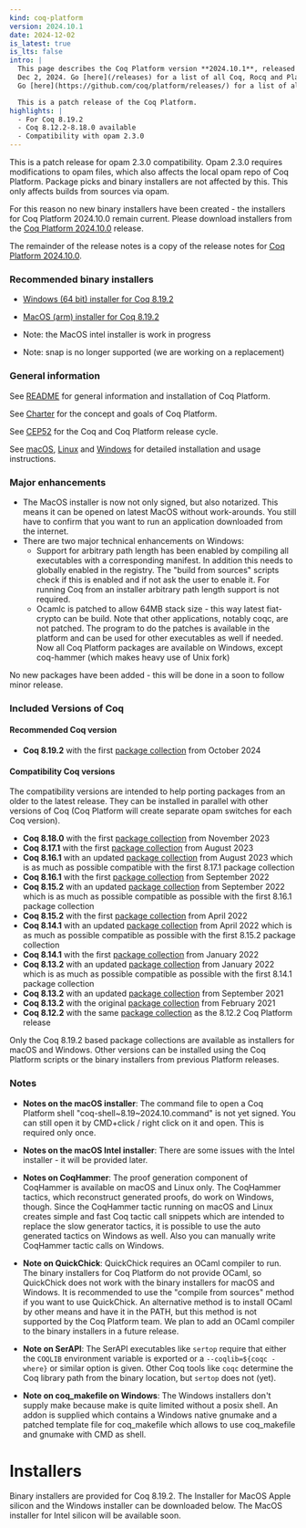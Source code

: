 ```yaml
---
kind: coq-platform
version: 2024.10.1
date: 2024-12-02
is_latest: true
is_lts: false
intro: |
  This page describes the Coq Platform version **2024.10.1**, released on
  Dec 2, 2024. Go [here](/releases) for a list of all Coq, Rocq and Platform releases.
  Go [here](https://github.com/coq/platform/releases/) for a list of all Coq Platform releases.

  This is a patch release of the Coq Platform.
highlights: |
  - For Coq 8.19.2
  - Coq 8.12.2-8.18.0 available
  - Compatibility with opam 2.3.0
---
```


This is a patch release for opam 2.3.0 compatibility. Opam 2.3.0 requires modifications to opam files, which also affects the local opam repo of Coq Platform. Package picks and binary installers are not affected by this. This only affects builds from sources via opam.

For this reason no new binary installers have been created - the installers for Coq Platform 2024.10.0 remain current.
Please download installers from the [Coq Platform 2024.10.0](https://github.com/coq/platform/releases/tag/2024.10.0) release.

The remainder of the release notes is a copy of the release notes for [Coq Platform 2024.10.0](https://github.com/coq/platform/releases/tag/2024.10.0).

### Recommended binary installers

- [Windows (64 bit) installer for Coq 8.19.2](https://github.com/coq/platform/releases/download/2024.10.0/Coq-Platform-release-2024.10.0-version.8.19.2024.10-Windows-x86_64.exe)
- [MacOS (arm) installer for Coq 8.19.2](https://github.com/coq/platform/releases/download/2024.10.0/Coq-Platform-release-2024.10.0-version.8.19.2024.10-MacOS-arm64.dmg)

- Note: the MacOS intel installer is work in progress
- Note: snap is no longer supported (we are working on a replacement)

### General information

See [README](https://github.com/coq/platform/blob/2024.10.1/README.md) for general information and installation of Coq Platform.

See [Charter](https://github.com/coq/platform/blob/2024.10.1/charter.md) for the concept and goals of Coq Platform.

See [CEP52](https://github.com/coq/ceps/blob/master/text/052-platform-release-cycle.md) for the Coq and Coq Platform release cycle.

See [macOS](https://github.com/coq/platform/blob/2024.10.1/doc/README_macOS.md), [Linux](https://github.com/coq/platform/blob/2024.10.1/doc/README_Linux.md) and [Windows](https://github.com/coq/platform/blob/2024.10.1/doc/README_Windows.md) for detailed installation and usage instructions.

### Major enhancements

- The MacOS installer is now not only signed, but also notarized. This means it can be opened on latest MacOS without work-arounds. You still have to confirm that you want to run an application downloaded from the internet.
- There are two major technical enhancements on Windows:
  - Support for arbitrary path length has been enabled by compiling all executables with a corresponding manifest. In addition this needs to globally enabled in the registry.
    The "build from sources" scripts check if this is enabled and if not ask the user to enable it. For running Coq from an installer arbitrary path length support is not required.
  - Ocamlc is patched to allow 64MB stack size - this way latest fiat-crypto can be build.
    Note that other applications, notably coqc, are not patched.
    The program to do the patches is available in the platform and can be used for other executables as well if needed.
  Now all Coq Platform packages are available on Windows, except coq-hammer (which makes heavy use of Unix fork)

No new packages have been added - this will be done in a soon to follow minor release. 

### Included Versions of Coq

#### Recommended Coq version

- **Coq 8.19.2** with the first [package collection](https://github.com/coq/platform/blob/2024.10.1/doc/README~8.19~2024.10.md) from October 2024

#### Compatibility Coq versions

The compatibility versions are intended to help porting packages from an older to the latest release. They can be installed in parallel with other versions of Coq (Coq Platform will create separate opam switches for each Coq version).

- **Coq 8.18.0** with the first [package collection](https://github.com/coq/platform/blob/2024.10.1/doc/README~8.18~2023.11.md) from November 2023
- **Coq 8.17.1** with the first [package collection](https://github.com/coq/platform/blob/2024.10.1/doc/README~8.17~2023.08.md) from August 2023
- **Coq 8.16.1** with an updated [package collection](https://github.com/coq/platform/blob/2024.10.1/doc/README~8.16~2023.08.md) from August 2023 which is as much as possible compatible with the first 8.17.1 package collection
- **Coq 8.16.1** with the first [package collection](https://github.com/coq/platform/blob/2024.10.1/doc/README~8.16~2022.09.md) from September 2022
- **Coq 8.15.2** with an updated [package collection](https://github.com/coq/platform/blob/2024.10.1/doc/README~8.15~2022.09.md) from September 2022 which is as much as possible compatible as possible with the first 8.16.1 package collection
- **Coq 8.15.2** with the first [package collection](https://github.com/coq/platform/blob/2024.10.1/doc/README~8.15~2022.04.md) from April 2022
- **Coq 8.14.1** with an updated [package collection](https://github.com/coq/platform/blob/main/doc/README~8.14~2022.04.md) from April 2022 which is as much as possible compatible as possible with the first 8.15.2 package collection
- **Coq 8.14.1** with the first [package collection](https://github.com/coq/platform/blob/main/doc/README~8.14~2022.01.md) from January 2022
- **Coq 8.13.2** with an updated [package collection](https://github.com/coq/platform/blob/2024.10.1/doc/README~8.13~2022.01.md) from January 2022 which is as much as possible compatible as possible with the first 8.14.1 package collection
- **Coq 8.13.2** with an updated [package collection](https://github.com/coq/platform/blob/2024.10.1/doc/README~8.13~2021.09.md) from September 2021
- **Coq 8.13.2** with the original [package collection](https://github.com/coq/platform/blob/2024.10.1/doc/README~8.13~2021.02.md) from February 2021
- **Coq 8.12.2** with the same [package collection](https://github.com/coq/platform/blob/2024.10.1/doc/README~8.12.md) as the 8.12.2 Coq Platform release

Only the Coq 8.19.2 based package collections are available as installers for macOS and Windows. Other versions can be installed using the Coq Platform scripts or the binary installers from previous Platform releases.

### Notes

- __Notes on the macOS installer__: The command file to open a Coq Platform shell "coq-shell~8.19~2024.10.command" is not yet signed. You can still open it by CMD+click / right click on it and open. This is required only once.

- __Notes on the macOS Intel installer__: There are some issues with the Intel installer - it will be provided later.

- __Notes on CoqHammer__: The proof generation component of CoqHammer is available on macOS and Linux only. The CoqHammer tactics, which reconstruct generated proofs, do work on Windows, though. Since the CoqHammer tactic running on macOS and Linux creates simple and fast Coq tactic call snippets which are intended to replace the slow generator tactics, it is possible to use the auto generated tactics on Windows as well. Also you can manually write CoqHammer tactic calls on Windows. 

- __Note on QuickChick__: QuickChick requires an OCaml compiler to run. The binary installers for Coq Platform do not provide OCaml, so QuickChick does not work with the binary installers for macOS and Windows. It is recommended to use the "compile from sources" method if you want to use QuickChick. An alternative method is to install OCaml by other means and have it in the PATH, but this method is not supported by the Coq Platform team. We plan to add an OCaml compiler to the binary installers in a future release.

- __Note on SerAPI__: The SerAPI executables like `sertop` require that either the `COQLIB` environment variable is exported or a `--coqlib=${coqc -where}` or similar option is given. Other Coq tools like `coqc` determine the Coq library path from the binary location, but `sertop` does not (yet).

- __Note on coq_makefile on Windows__: The Windows installers don't supply make because make is quite limited without a posix shell. An addon is supplied which contains a Windows native gnumake and a patched template file for coq_makefile which allows to use coq_makefile and gnumake with CMD as shell.

# Installers

Binary installers are provided for Coq 8.19.2. The Installer for MacOS Apple silicon and the Windows installer can be downloaded below. The MacOS installer for Intel silicon will be available soon.
